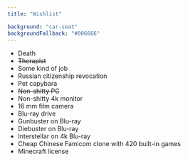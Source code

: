 ```yaml
---
title: "Wishlist"

background: "car-seat"
backgroundFallback: "#006666"
---
```


* Death
* ~~Therapist~~
* Some kind of job
* Russian citizenship revocation
* Pet capybara
* ~~Non-shitty PC~~
* Non-shitty 4k monitor
* 16 mm film camera
* Blu-ray drive
* Gunbuster on Blu-ray
* Diebuster on Blu-ray
* Interstellar on 4k Blu-ray
* Cheap Chinese Famicom clone with 420 built-in games
* Minecraft license
